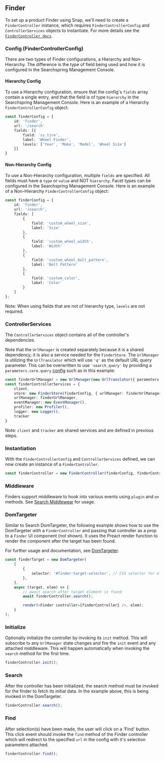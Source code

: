 ## Finder
To set up a product Finder using Snap, we'll need to create a `FinderController` instance, which requires `FinderControllerConfig` and `ControllerServices` objects to instantiate. For more details see the [`FinderController docs`](https://github.com/searchspring/snap/tree/main/packages/snap-controller/src/Finder).

### Config (FinderControllerConfig)
There are two types of Finder configurations, a Hierarchy and Non-Hierarchy. The difference is the type of field being used and how it is configured in the Searchspring Management Console.

#### Hierarchy Config
To use a Hierarchy configuration, ensure that the config's `fields` array contain a single entry, and that the field is of type `hierarchy` in the Searchspring Management Console. Here is an example of a Hierarchy `FinderControllerConfig` object:

```typescript
const finderConfig = {
	id: 'finder',
	url: '/search'
	fields: [{
		field: 'ss_tire',
		label: 'Wheel Finder',
		levels: ['Year', 'Make', 'Model', 'Wheel Size']
	}]
}
```

#### Non-Hierarchy Config
To use a Non-Hierarchy configuration, multiple `fields` are specified. All fields must have a `type` or `value` and NOT `hierarchy`. Facet types can be configured in the Searchspring Management Console. Here is an example of a Non-Hierarchy `FinderControllerConfig` object:

```typescript
const finderConfig = {
	id: 'finder',
	url: '/search',
	fields: [
		{ 
			field: 'custom_wheel_size',
			label: 'Size'
		}, 
		{ 
			field: 'custom_wheel_width',
			label: 'Width'
		}, 
		{ 
			field: 'custom_wheel_bolt_pattern',
			label: 'Bolt Pattern'
		}, 
		{ 
			field: 'custom_color',
			label: 'Color'
		}
	]
};
```

Note: When using fields that are not of hierarchy type, `levels` are not required.

### ControllerServices
The `ControllerServices` object contains all of the controller's dependencies.

Note that the `UrlManager` is created separately because it is a shared dependency; it is also a service needed for the `FinderStore`. The `UrlManager` is utilizing the `UrlTranslator` which will use `'q'` as the default URL query parameter. This can be overwritten to use `'search_query'` by providing a `parameters.core.query` [config](https://github.com/searchspring/snap/tree/main/packages/snap-url-manager/src/Translators/Url) such as in this example:

```typescript
const finderUrlManager = new UrlManager(new UrlTranslator({ parameters: core: { query: { name: 'search_query' } } }), reactLinker).detach(0);
const finderControllerServices = {
	client,
	store: new FinderStore(finderConfig, { urlManager: finderUrlManager }),
	urlManager: finderUrlManager,
	eventManager: new EventManager(),
	profiler: new Profiler(),
	logger: new Logger(),
	tracker
}
```

Note: `client` and `tracker` are shared services and are defined in previous steps.

### Instantiation
With the `FinderControllerConfig` and `ControllerServices` defined, we can now create an instance of a `FinderController`.

```typescript
const finderController = new FinderController(finderConfig, finderControllerServices);
```

### Middleware
Finders support middleware to hook into various events using `plugin` and `on` methods. See [Search Middlewear](https://github.com/searchspring/snap/blob/main/docs/SEARCH.md) for usage.


### DomTargeter
Similar to Search DomTargeter, the following example shows how to use the DomTargeter with a `FinderController` and passing that controller as a prop to a `Finder` UI component (not shown). It uses the Preact render function to render the component after the target has been found.

For further usage and documentation, see [DomTargeter](https://github.com/searchspring/snap/tree/main/packages/snap-toolbox/src/DomTargeter).

```typescript
const finderTarget = new DomTargeter(
	[
		{
			selector: '#finder-target-selector', // CSS selector for element to render component into
		},
	],
	async (target, elem) => {
		// await search after target element is found
		await finderController.search();

		render(<Finder controller={finderController} />, elem);
	}
);
```

### Initialize
Optionally initialize the controller by invoking its `init` method. This will subscribe to any `UrlManager` state changes and fire the `init` event and any attached middleware. This will happen automatically when invoking the `search` method for the first time.

```typescript
finderController.init();
```

### Search
After the controller has been initialized, the search method must be invoked for the finder to fetch its initial data. In the example above, this is being invoked in the DomTargeter.

```typescript
finderController.search();
```

### Find
After selection(s) have been made, the user will click on a 'Find' button. This click event should invoke the `find` method of the Finder controller which will redirect to the specified `url` in the config with it's selection parameters attached.

```typescript
finderController.find();
```
